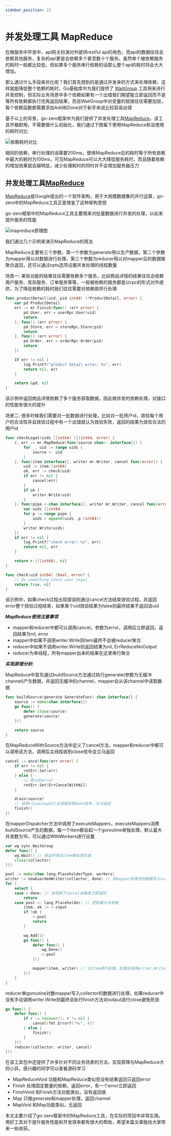 ```yaml
---
sidebar_position: 15
---
```


# 并发处理工具 MapReduce

在微服务中开发中，api网关扮演对外提供restful api的角色，而api的数据往往会依赖其他服务，复杂的api更是会依赖多个甚至数十个服务。虽然单个被依赖服务的耗时一般都比较低，但如果多个服务串行依赖的话那么整个api的耗时将会大大增加。

那么通过什么手段来优化呢？我们首先想到的是通过并发来的方式来处理依赖，这样就能降低整个依赖的耗时，Go基础库中为我们提供了 [WaitGroup](https://golang.org/pkg/sync/#WaitGroup) 工具用来进行并发控制，但实际业务场景中多个依赖如果有一个出错我们期望能立即返回而不是等所有依赖都执行完再返回结果，而且WaitGroup中对变量的赋值往往需要加锁，每个依赖函数都需要添加Add和Done对于新手来说比较容易出错

基于以上的背景，go-zero框架中为我们提供了并发处理工具[MapReduce](https://github.com/zeromicro/go-zero/blob/master/core/mr/mapreduce.go)，该工具开箱即用，不需要做什么初始化，我们通过下图看下使用MapReduce和没使用的耗时对比:

![依赖耗时对比](https://raw.githubusercontent.com/zeromicro/zero-doc/main/doc/images/mr_time.png)

相同的依赖，串行处理的话需要200ms，使用MapReduce后的耗时等于所有依赖中最大的耗时为100ms，可见MapReduce可以大大降低服务耗时，而且随着依赖的增加效果就会越明显，减少处理耗时的同时并不会增加服务器压力

## 并发处理工具[MapReduce](https://github.com/zeromicro/go-zero/tree/master/core/mr)

[MapReduce](https://zh.wikipedia.org/wiki/MapReduce)是Google提出的一个软件架构，用于大规模数据集的并行运算，go-zero中的MapReduce工具正是借鉴了这种架构思想  

go-zero框架中的MapReduce工具主要用来对批量数据进行并发的处理，以此来提升服务的性能  

![mapreduce原理图](https://raw.githubusercontent.com/zeromicro/zero-doc/main/doc/images/mr.png)

我们通过几个示例来演示MapReduce的用法  

MapReduce主要有三个参数，第一个参数为generate用以生产数据，第二个参数为mapper用以对数据进行处理，第三个参数为reducer用以对mapper后的数据做聚合返回，还可以通过opts选项设置并发处理的线程数量  

场景一: 某些功能的结果往往需要依赖多个服务，比如商品详情的结果往往会依赖用户服务、库存服务、订单服务等等，一般被依赖的服务都是以rpc的形式对外提供，为了降低依赖的耗时我们往往需要对依赖做并行处理  

```go
func productDetail(uid, pid int64) (*ProductDetail, error) {
	var pd ProductDetail
	err := mr.Finish(func() (err error) {
		pd.User, err = userRpc.User(uid)
		return
	}, func() (err error) {
		pd.Store, err = storeRpc.Store(pid)
		return
	}, func() (err error) {
		pd.Order, err = orderRpc.Order(pid)
		return
	})

	if err != nil {
		log.Printf("product detail error: %v", err)
		return nil, err
	}

	return &pd, nil
}
```

该示例中返回商品详情依赖了多个服务获取数据，因此做并发的依赖处理，对接口的性能有很大的提升  

场景二: 很多时候我们需要对一批数据进行处理，比如对一批用户id，效验每个用户的合法性并且效验过程中有一个出错就认为效验失败，返回的结果为效验合法的用户id  

```go
func checkLegal(uids []int64) ([]int64, error) {
	r, err := mr.MapReduce(func(source chan<- interface{}) {
		for _, uid := range uids {
			source <- uid
		}
	}, func(item interface{}, writer mr.Writer, cancel func(error)) {
		uid := item.(int64)
		ok, err := check(uid)
		if err != nil {
			cancel(err)
		}
		if ok {
			writer.Write(uid)
		}
	}, func(pipe <-chan interface{}, writer mr.Writer, cancel func(error)) {
		var uids []int64
		for p := range pipe {
			uids = append(uids, p.(int64))
		}
		writer.Write(uids)
	})
	if err != nil {
        log.Printf("check error: %v", err)
		return nil, err
	}

	return r.([]int64), nil
}

func check(uid int64) (bool, error) {
	// do something check user legal
	return true, nil
}
```

该示例中，如果check过程出现错误则通过cancel方法结束效验过程，并返回error整个效验过程结束，如果某个uid效验结果为false则最终结果不返回该uid

***MapReduce使用注意事项***

* mapper和reducer中都可以调用cancel，参数为error，调用后立即返回，返回结果为nil, error
* mapper中如果不调用writer.Write则item最终不会被reducer聚合
* reducer中如果不调用writer.Wirte则返回结果为nil, ErrReduceNoOutput
* reducer为单线程，所有mapper出来的结果在这里串行聚合

***实现原理分析:***

MapReduce中首先通过buildSource方法通过执行generate(参数为无缓冲channel)产生数据，并返回无缓冲的channel，mapper会从该channel中读取数据

```go
func buildSource(generate GenerateFunc) chan interface{} {
    source := make(chan interface{})
    go func() {
        defer close(source)
        generate(source)
    }()

    return source
}
```

在MapReduceWithSource方法中定义了cancel方法，mapper和reducer中都可以调用该方法，调用后主线程收到close信号会立马返回  

```go
cancel := once(func(err error) {
    if err != nil {
        retErr.Set(err)
    } else {
        // 默认的error
        retErr.Set(ErrCancelWithNil)
    }

    drain(source)
    // 调用close(ouput)主线程收到Done信号，立马返回
    finish()
})
```

在mapperDispatcher方法中调用了executeMappers，executeMappers消费buildSource产生的数据，每一个item都会起一个goroutine单独处理，默认最大并发数为16，可以通过WithWorkers进行设置  

```go
var wg sync.WaitGroup
defer func() {
    wg.Wait() // 保证所有的item都处理完成
    close(collector)
}()

pool := make(chan lang.PlaceholderType, workers)
writer := newGuardedWriter(collector, done) // 将mapper处理完的数据写入collector
for {
    select {
    case <-done: // 当调用了cancel会触发立即返回
        return
    case pool <- lang.Placeholder: // 控制最大并发数
        item, ok := <-input
        if !ok {
            <-pool
            return
        }

        wg.Add(1)
        go func() {
            defer func() {
                wg.Done()
                <-pool
            }()

            mapper(item, writer) // 对item进行处理，处理完调用writer.Write把结果写入collector对应的channel中
        }()
    }
}
```

reducer单goroutine对数mapper写入collector的数据进行处理，如果reducer中没有手动调用writer.Write则最终会执行finish方法对output进行close避免死锁

```go
go func() {
    defer func() {
        if r := recover(); r != nil {
            cancel(fmt.Errorf("%v", r))
        } else {
            finish()
        }
    }()
    reducer(collector, writer, cancel)
}()
```

在该工具包中还提供了许多针对不同业务场景的方法，实现原理与MapReduce大同小异，感兴趣的同学可以查看源码学习

* MapReduceVoid 功能和MapReduce类似但没有结果返回只返回error
* Finish 处理固定数量的依赖，返回error，有一个error立即返回
* FinishVoid 和Finish方法功能类似，没有返回值
* Map 只做generate和mapper处理，返回channel
* MapVoid 和Map功能类似，无返回

本文主要介绍了go-zero框架中的MapReduce工具，在实际的项目中非常实用。用好工具对于提升服务性能和开发效率都有很大的帮助，希望本篇文章能给大家带来一些收获。
